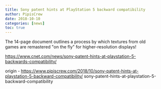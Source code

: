 ```yaml
---
title: Sony patent hints at PlayStation 5 backward compatibility
author: PipisCrew
date: 2018-10-10
categories: [news]
toc: true
---
```


The 14-page document outlines a process by which textures from old games are remastered "on the fly" for higher-resolution displays!

https://www.cnet.com/news/sony-patent-hints-at-playstation-5-backwards-compatibility/

origin - https://www.pipiscrew.com/2018/10/sony-patent-hints-at-playstation-5-backward-compatibility/ sony-patent-hints-at-playstation-5-backward-compatibility